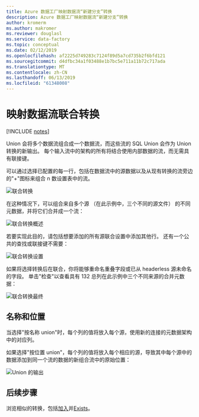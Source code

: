 ```yaml
---
title: Azure 数据工厂映射数据流“新建分支”转换
description: Azure 数据工厂映射数据流“新建分支”转换
author: kromerm
ms.author: makromer
ms.reviewer: douglasl
ms.service: data-factory
ms.topic: conceptual
ms.date: 02/12/2019
ms.openlocfilehash: af2225d749283c7124f89d5a7cd735b2f6bfd121
ms.sourcegitcommit: d4dfbc34a1f03488e1b7bc5e711a11b72c717ada
ms.translationtype: MT
ms.contentlocale: zh-CN
ms.lasthandoff: 06/13/2019
ms.locfileid: "61348008"
---
```

# <a name="mapping-data-flow-union-transformation"></a>映射数据流联合转换

[!INCLUDE [notes](../../includes/data-factory-data-flow-preview.md)]

Union 会将多个数据流组合成一个数据流，而这些流的 SQL Union 会作为 Union 转换的新输出。 每个输入流中的架构的所有将结合使用内部数据的流，而无需具有联接键。

可以通过选择已配置的每一行，包括在数据流中的源数据以及从现有转换的流旁边的"+"图标来组合 n 数设置表中的流。

![联合转换](media/data-flow/union.png "联合")

在这种情况下，可以组合来自多个源 （在此示例中，三个不同的源文件） 的不同元数据，并将它们合并成一个流：

![联合转换概述](media/data-flow/union111.png "联合 1")

若要实现此目的，请包括想要添加的所有源联合设置中添加其他行。 还有一个公共的查找或联接键不需要：

![联合转换设置](media/data-flow/unionsettings.png "联合设置")

如果将选择转换后在联合，你将能够重命名重叠字段或已从 headerless 源未命名的字段。 单击"检查"以查看具有 132 总列在此示例中三个不同来源的合并元数据：

![联合转换最终](media/data-flow/union333.png "联合 3")

## <a name="name-and-position"></a>名称和位置

当选择"按名称 union"时，每个列的值将放入每个源，使用新的连接的元数据架构中的对应列。

如果选择"按位置 union"，每个列的值将放入每个相应的源，导致其中每个源中的数据添加到同一个流的数据的新组合流中的原始位置：

![Union 的输出](media/data-flow/unionoutput.png "Union 的输出")

## <a name="next-steps"></a>后续步骤

浏览相似的转换，包括[加入](data-flow-join.md)并[Exists](data-flow-exists.md)。
